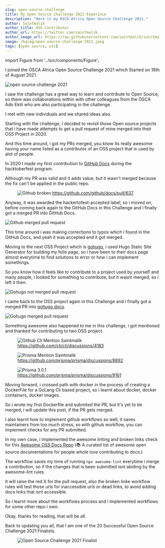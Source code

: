 ```yaml
---
slug: open-source-challenge
title: My Open Source Challenge 2021 Experince
description: "Here is my OSCA Africa Open Source Challenge 2021."
author: Saintmalik
author_title: OSS Contributor
author_url: https://twitter.com/saintmalik_
author_image_url: https://raw.githubusercontent.com/saintmalik/saintmalik.me/master/static/images/saintmalik2.jpeg
image: /bgimg/open-source-challenge-2021.jpeg
tags: [open source, oss]
---
```


import Figure from '../src/components/Figure';

I joined the OSCA Africa Open Source Challenge 2021 which Started on 16th of August 2021.

<!--truncate-->

<picture>
  <source type="image/webp" srcset="/bgimg/open-source-challenge-2021.webp" alt="open source challenge 2021"/>
  <source type="image/jpeg" srcset="/bgimg/open-source-challenge-2021.jpeg" alt="open source challenge 2021"/>
  <img src="/bgimg/open-source-challenge-2021.jpeg" alt="open source challenge 2021"/>
</picture>


I saw the challenge has a great way to learn and contribute to Open Source, so there was collaborations within with other colleagues from the OSCA Ado Ekiti who are also participating in the challenge.

I met with new individuals and we shared ideas also.

Starting with the challenge, i decided to revisit those Open source projects that i have made attempts to get a pull request of mine merged into their OSS Project in 2020.

And this time around, i got my PRs merged, you know its really awesome having your name listed as a contributor of an OSS project that is used by alot of people.

In 2020 I made my first contribution to <a href="https://docs.github.com/">GitHub Docs</a> during the hacktoberfest program.

Although my PR was valid and it adds value, but it wasn't merged because the fix can't be applied in the public repo.

<Figure>
<picture>
  <source type="image/webp" srcset="/bgimg/github-broken.webp" alt="Github broken"/>
  <source type="image/jpg" srcset="/bgimg/github-broken.jpg" alt="Github broken"/>
  <img src="/bgimg/github-broken.jpg" alt="Github broken"/>
</picture>
  <a href="https://github.com/github/docs/pull/637" target="_blank">https://github.com/github/docs/pull/637</a>
  </Figure>

Anyway, it was awarded the hackertofest-accepted label, so i moved on, before coming back again to the GitHub Docs in this Challenge and i finally got a merged PR into GitHub Docs.

<picture>
  <source type="image/webp" srcset="/bgimg/github-merged.webp" alt="Github merged pull request"/>
  <source type="image/jpg" srcset="/bgimg/github-merged.jpg" alt="Github merged pull request"/>
  <img src="/bgimg/github-merged.jpg" alt="Github merged pull request"/>
</picture>

This time around i was making corrections to typos which i found in the GitHub Docs, and yeah it was accepted and it got merged.

Moving to the next OSS Project which is <a href="https://gohugo.io/" target="_blank">gohugo</a>, i used Hugo Static Site Generator for building my folio page, so i have been to their docs page almost everytime to find solutions to error or how i can implement somethings.

So you know how it feels like to contribute to a project used by yourself and many people, i looked for something to contribute, but it wasnt merged, so i left it then.

<picture>
  <source type="image/webp" srcset="/bgimg/gohugo-notmerged.webp" alt="Gohugo not merged pull request"/>
  <source type="image/jpg" srcset="/bgimg/gohugo-notmerged.jpg" alt="Gohugo not merged pull request"/>
  <img src="/bgimg/gohugo-notmerged.jpg" alt="Gohugo not merged pull request"/>
</picture>

I came back to the OSS project again in this Challenge and i finally got a merged PR into <a href="https://github.com/gohugoio/hugoDocs" target="_blank">gohugo docs</a>.

<picture>
  <source type="image/webp" srcset="/bgimg/gohugo-merged.webp" alt="Gohugo merged pull request"/>
  <source type="image/jpg" srcset="/bgimg/gohugo-merged.jpg" alt="Gohugo merged pull request"/>
  <img src="/bgimg/gohugo-merged.jpg" alt="Gohugo merged pull request"/>
</picture>

Something awesome also happened to me in this challenge, i got mentioned and thanked for contributing to two OSS project.

<Figure>
<picture>
  <source type="image/webp" srcset="/bgimg/cli mention.webp" alt="Github Cli Mention Saintmalik"/>
  <source type="image/jpg" srcset="/bgimg/cli mention.jpg" alt="Github Cli Mention Saintmalik"/>
  <img src="/bgimg/cli mention.jpg" alt="Github Cli Mention Saintmalik"/>
</picture>
  <a href="https://github.com/cli/cli/discussions/4183" target="_blank">https://github.com/cli/cli/discussions/4183</a>
  </Figure>
<Figure>
<picture>
  <source type="image/webp" srcset="/bgimg/prisma-mention.webp" alt="Prisma Mention Saintmalik"/>
  <source type="image/jpg" srcset="/bgimg/prisma-mention.jpg" alt="Prisma Mention Saintmalik"/>
  <img src="/bgimg/prisma-mention.jpg" alt="Prisma Mention Saintmalik"/>
</picture>
  <a href="https://github.com/prisma/prisma/discussions/8892" target="_blank">https://github.com/prisma/prisma/discussions/8892</a>
  </Figure>
  <Figure>
<picture>
  <source type="image/webp" srcset="/bgimg/prisma 3.0.1.webp" alt="Prisma 3.0.1"/>
  <source type="image/jpg" srcset="/bgimg/prisma 3.0.1.jpg" alt="Prisma 3.0.1"/>
  <img src="/bgimg/prisma 3.0.1.jpg" alt="Prisma 3.0.1"/>
</picture>
  <a href="https://github.com/prisma/prisma/discussions/9161" target="_blank">https://github.com/prisma/prisma/discussions/9161</a>
  </Figure>

Moving forward, i crossed path with docker in the process of creating a DockerFile for a GoLang Cli based project, so i learnt about docker, docker containers, docker images.

So i wrote my first Dockerfile and submited the PR, but it's yet to be merged, i will update this post, if the PR gets merged.

I also learnt how to implement github workflows so well, it saves maintainers from too much stress, so with github workflow, you can implement checks for any PR submitted.

In my own case, i implemented the awesome linting and broken links check for this <a href="https://github.com/saintmalik/awesome-oss-docs" target="_blank">Awesome OSS Docs Repo</a> (📚 A curated list of awesome open source documentations for people whole love contributing to docs.)

The workflow saves my time of running `npx awesome-lint` everytime i merge a contribution, so if the changes that is been submitted isnt abiding by the awesome-lint rules.

It will raise the red X for the pull request, also the broken linke workflow rules will test those urls for inaccessible urls or dead links, to avoid adding docs links that isnt accessible.

So i learnt more about the workflows process and i implemented workflows for some other repo i own.

Okay, thanks for reading, that will be all.

Back to updating you all, that I am one of the 20 Successful Open Source Challenge 2021 Finalists.

<Figure>
<picture>
  <source type="image/webp" srcset="/bgimg/Open-Source-Challenge-2021-Finalist.webp" alt="Open Source Challenge 2021 Finalist"/>
  <source type="image/jpg" srcset="/bgimg/Open-Source-Challenge-2021-Finalist.jpg" alt="Open Source Challenge 2021 Finalist"/>
  <img src="/bgimg/Open-Source-Challenge-2021-Finalist.jpg" alt="Open Source Challenge 2021 Finalist"/>
</picture>
</Figure>
